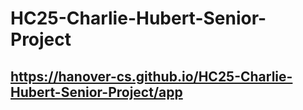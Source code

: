 # HC25-Charlie-Hubert-Senior-Project
## https://hanover-cs.github.io/HC25-Charlie-Hubert-Senior-Project/app
